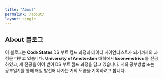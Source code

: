 ```yaml
---
title: "About"
permalink: /about/
layout: single
---
```


## About 블로그

이 블로그는 **Code States** DS 부트 캠프 과정과 데이터 사이언티스트가 되기까지의 과정을 다루고 있습니다. **University of Amsterdam** 대학에서 **Econometrics** 를 전공하였고, 제 전공을 이어 받아 DS 부트 캠프 과정을 담고 있습니다. 저의 공부방법 또는 공부일기를 통해 매일 발전해 나가는 저의 모습을 기록하려고 합니다.